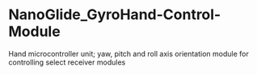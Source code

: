 # NanoGlide_GyroHand-Control-Module
Hand microcontroller unit; yaw, pitch and roll axis orientation module for controlling select receiver modules
